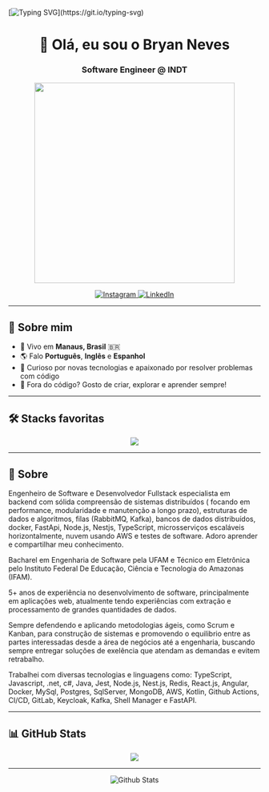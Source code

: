 <!-- Título animado -->
[![Typing SVG](https://readme-typing-svg.herokuapp.com?size=15&duration=3000&color=1C8EF3&multiline=true&height=100&lines=%23+pra+qu%C3%AA+tantos+c%C3%B3digos%3F;%23+se+a+vida+n%C3%A3o+%C3%A9+programada;%23+e+as+melhores+coisas;%23+n%C3%A3o+tem+l%C3%B3gica.)](https://git.io/typing-svg)

<h1 align="center">👋 Olá, eu sou o Bryan Neves</h1>
<h3 align="center">Software Engineer @ INDT</h3>

<p align="center">
  <img src="https://media.giphy.com/media/qgQUggAC3Pfv687qPC/giphy.gif" width="400"/>
</p>

<p align="center">
  <a href="https://www.instagram.com/snowsbry/">
    <img alt="Instagram" src="https://img.shields.io/badge/Instagram-E4405F?style=for-the-badge&logo=instagram&logoColor=white"/>
  </a>
  <a href="https://www.linkedin.com/in/bryannevespinto/">
    <img alt="LinkedIn" src="https://img.shields.io/badge/LinkedIn-0077B5?style=for-the-badge&logo=linkedin&logoColor=white"/>
  </a>
</p>

---

## 🧠 Sobre mim

- 📍 Vivo em **Manaus, Brasil** 🇧🇷  
- 🌎 Falo **Português**, **Inglês** e **Espanhol**  
- 🚀 Curioso por novas tecnologias e apaixonado por resolver problemas com código  
- 🎨 Fora do código? Gosto de criar, explorar e aprender sempre!

---

## 🛠️ Stacks favoritas

<p align="center">
  <img src="https://skillicons.dev/icons?i=ts,js,nodejs,nestjs,react,angular,dotnet,csharp,java,kotlin,docker,redis,mongodb,mysql,postgres,git,github,gitlab,aws,kafka,fastapi,express,jest" />
</p>

---

## 🧰 Sobre

Engenheiro de Software e Desenvolvedor Fullstack especialista em backend com sólida compreensão de sistemas distribuídos ( focando em performance, modularidade e manutenção a longo prazo), estruturas de dados e algoritmos, filas (RabbitMQ, Kafka), bancos de dados distribuídos, docker, FastApi, Node.js, Nestjs, TypeScript, microsserviços escaláveis horizontalmente, nuvem usando AWS e testes de software. Adoro aprender e compartilhar meu conhecimento.

Bacharel em Engenharia de Software pela UFAM e Técnico em Eletrônica pelo Instituto Federal De Educação, Ciência e Tecnologia do Amazonas (IFAM).

5+ anos de experiência no desenvolvimento de software, principalmente em aplicações web, atualmente tendo experiências com extração e processamento de grandes quantidades de dados.

Sempre defendendo e aplicando metodologias ágeis, como Scrum e Kanban, para construção de sistemas e promovendo o equilibrio entre as partes interessadas desde a área de negócios até a engenharia, buscando sempre entregar soluções de exelência que atendam as demandas e evitem retrabalho. 

Trabalhei com diversas tecnologias e linguagens como: TypeScript, Javascript, .net, c#, Java, Jest, Node.js, Nest.js, Redis, React.js, Angular, Docker, MySql, Postgres, SqlServer, MongoDB, AWS, Kotlin, Github Actions, CI/CD, GitLab, Keycloak, Kafka, Shell Manager e FastAPI.

---

## 📊 GitHub Stats

<p align="center">
  <img src="https://github-readme-stats.vercel.app/api/top-langs/?username=BryanSnows&layout=compact&text_color=ffffff&bg_color=0d1117&title_color=F7971E&icon_color=F7971E" />
</p>

---

<p align="center">
  <img src="https://raw.githubusercontent.com/mayhemantt/mayhemantt/Update/svg/Bottom.svg" alt="Github Stats" />
</p>
